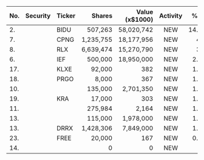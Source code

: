 No. | Security | Ticker | Shares | Value (x$1000) | Activity | % Port
|--- | --- | --- | ---:| ---:|:---:| ---:|
 2.||BIDU</a>|507,263|58,020,742|NEW|14.06%|<a href=rel="bookmark"></a>
7.||CPNG</a>|1,235,755|18,177,956|NEW|4.4%|<a href=rel="bookmark"></a>
8.||RLX</a>|6,639,474|15,270,790|NEW|3.7%|<a href=rel="bookmark"></a>
6.||IEF</a>|500,000|18,950,000|NEW|2.69%|<a href=rel="bookmark"></a>
17.||KLXE</a>|92,000|382|NEW|1.81%|<a href=rel="bookmark"></a>
18.||PRGO</a>|8,000|367|NEW|1.74%|<a href=rel="bookmark"></a>
10.|||135,000|2,701,350|NEW|1.62%|rel="bookmark"></a>
19.||KRA</a>|17,000|303|NEW|1.44%|<a href=rel="bookmark"></a>
11.|||275,984|2,164|NEW|1.39%|rel="bookmark"></a>
13.|||115,000|1,978,000|NEW|1.18%|rel="bookmark"></a>
13.||DRRX</a>|1,428,306|7,849,000|NEW|1.11%|<a href=rel="bookmark"></a>
23.||FREE</a>|20,000|167|NEW|0.79%|<a href=rel="bookmark"></a>
14.|||0|0|NEW|0%|rel="bookmark"></a>
